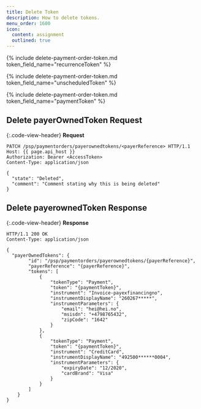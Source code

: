 ```yaml
---
title: Delete Token
description: How to delete tokens.
menu_order: 1600
icon:
  content: assignment
  outlined: true
---
```


{% include delete-payment-order-token.md token_field_name="recurrenceToken" %}

{% include delete-payment-order-token.md token_field_name="unscheduledToken" %}

{% include delete-payment-order-token.md token_field_name="paymentToken" %}

## Delete payerOwnedToken Request

{:.code-view-header}
**Request**

```http
PATCH /psp/paymentorders/payerownedtokens/<payerReference> HTTP/1.1
Host: {{ page.api_host }}
Authorization: Bearer <AccessToken>
Content-Type: application/json

{
  "state": "Deleted",
  "comment": "Comment stating why this is being deleted"
}
```

## Delete payerownedToken Response

{:.code-view-header}
**Response**

```http
HTTP/1.1 200 OK
Content-Type: application/json

{
  "payerOwnedTokens": {
        "id": "/psp/paymentorders/payerownedtokens/{payerReference}",
        "payerReference": "{payerReference}",
        "tokens": [
            {
                "tokenType": "Payment",
                "token": "{paymentToken}",
                "instrument": "Invoice-payexfinancingno",
                "instrumentDisplayName": "260267*****",
                "instrumentParameters": {
                    "email": "hei@hei.no",
                    "msisdn": "+4798765432",
                    "zipCode": "1642"
                }
            },
            {
                "tokenType": "Payment",
                "token": "{paymentToken}",
                "instrument": "CreditCard",
                "instrumentDisplayName": "492500******0004",
                "instrumentParameters": {
                    "expiryDate": "12/2020",
                    "cardBrand": "Visa"
                }
            }
        ]
    }
}
```
